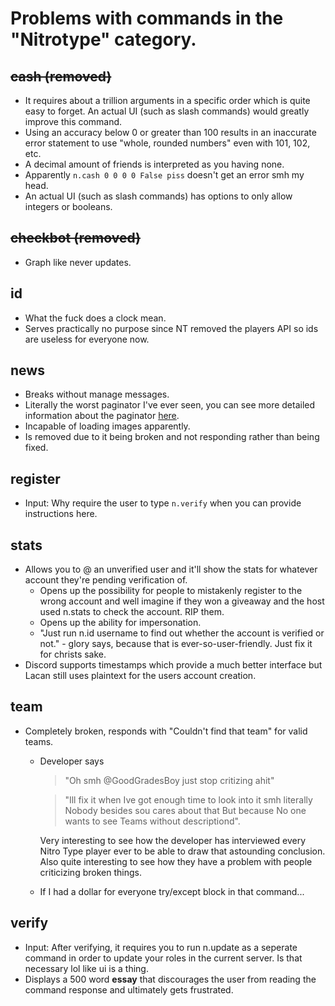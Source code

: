 # Problems with commands in the "Nitrotype" category.

## ~~cash (removed)~~

- It requires about a trillion arguments in a specific order which is quite easy to forget.  An actual UI (such as slash commands) would greatly improve this command.
- Using an accuracy below 0 or greater than 100 results in an inaccurate error statement to use "whole, rounded numbers" even with 101, 102, etc.
- A decimal amount of friends is interpreted as you having none.
- Apparently `n.cash 0 0 0 0 False piss` doesn't get an error smh my head.
- An actual UI (such as slash commands) has options to only allow integers or booleans.

## ~~checkbot (removed)~~

- Graph like never updates.

## id

- What the fuck does a clock mean.
- Serves practically no purpose since NT removed the players API so ids are useless for everyone now.

## news

- Breaks without manage messages.
- Literally the worst paginator I've ever seen, you can see more detailed information about the paginator [here](/paginator.md).
- Incapable of loading images apparently.
- Is removed due to it being broken and not responding rather than being fixed.

## register

- Input: Why require the user to type `n.verify` when you can provide instructions here.

## stats

- Allows you to @ an unverified user and it'll show the stats for whatever account they're pending verification of.  
  - Opens up the possibility for people to mistakenly register to the wrong account and well imagine if they won a giveaway and the host used n.stats to check the account. RIP them.
  - Opens up the ability for impersonation.
  - "Just run n.id username to find out whether the account is verified or not." - glory says, because that is ever-so-user-friendly.  Just fix it for christs sake.
- Discord supports timestamps which provide a much better interface but Lacan still uses plaintext for the users account creation.


## team

- Completely broken, responds with "Couldn't find that team" for valid teams.
  - Developer says
     > "Oh smh @GoodGradesBoy just stop critizing ahit"

     > "Ill fix it when Ive got enough time to look into it smh literally Nobody besides sou cares about that But because No one wants to see Teams without descriptiond".

    Very interesting to see how the developer has interviewed every Nitro Type player ever to be able to draw that astounding conclusion.  Also quite interesting to see how they have a problem with people criticizing broken things.
  - If I had a dollar for everyone try/except block in that command...

## verify

- Input: After verifying, it requires you to run n.update as a seperate command in order to update your roles in the current server.  Is that necessary lol like ui is a thing.
- Displays a 500 word **essay** that discourages the user from reading the command response and ultimately gets frustrated.
